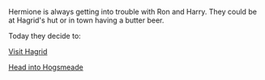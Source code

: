 Hermione is always getting into trouble with Ron and Harry.  They
could be at Hagrid's hut or in town having a butter beer.

Today they decide to:

[Visit Hagrid](../visit-hagrid/visit-hagrid.md)

[Head into Hogsmeade](../hogsmeade/hogsmeade.md)
